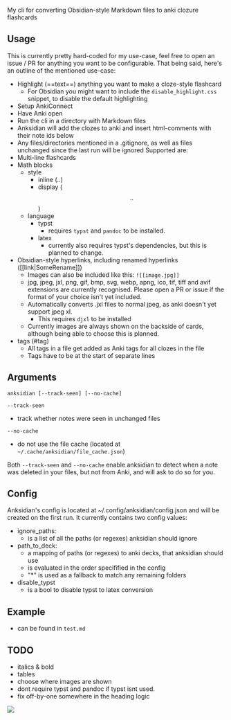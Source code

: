 My cli for converting Obsidian-style Markdown files to anki clozure flashcards

## Usage

This is currently pretty hard-coded for my use-case, feel free to open an issue / PR for anything you want to be configurable.
That being said, here's an outline of the mentioned use-case:

- Highlight (==text==) anything you want to make a cloze-style flashcard
  - For Obsidian you might want to include the `disable_highlight.css` snippet, to disable the default highlighting
- Setup AnkiConnect
- Have Anki open
- Run the cli in a directory with Markdown files
- Anksidian will add the clozes to anki and insert html-comments with their note ids below
- Any files/directories mentioned in a .gitignore, as well as files unchanged since the last run will be ignored
Supported are:
- Multi-line flashcards
- Math blocks
  - style
    - inline ($..$)
    - display ($$..$$)
  - language
    - typst
      - requires `typst` and `pandoc` to be installed.
    - latex
      - currently also requires typst's dependencies, but this is planned to change.
- Obsidian-style hyperlinks, including renamed hyperlinks ([[link|SomeRename]])
  - Images can also be included like this: `![[image.jpg]]`
  - jpg, jpeg, jxl, png, gif, bmp, svg, webp, apng, ico, tif, tiff and avif extensions are currently recognised. Please open a PR or issue if the format of your choice isn't yet included.
  - Automatically converts .jxl files to normal jpeg, as anki doesn't yet support jpeg xl.
    - This requires `djxl` to be installed
  - Currently images are always shown on the backside of cards, although being able to choose this is planned.
- tags (#tag)
  - All tags in a file get added as Anki tags for all clozes in the file
  - Tags have to be at the start of separate lines

## Arguments

`anksidian [--track-seen] [--no-cache]`

`--track-seen`
  - track whether notes were seen in unchanged files

`--no-cache`
  - do not use the file cache (located at `~/.cache/anksidian/file_cache.json`)

Both `--track-seen` and `--no-cache` enable anksidian to detect when a note was deleted in your files, but not from Anki, and will ask to do so for you.

## Config

Anksidian's config is located at ~/.config/anksidian/config.json and will be created on the first run.
It currently contains two config values:

- ignore_paths:
  - is a list of all the paths (or regexes) anksidian should ignore
- path_to_deck:
  - a mapping of paths (or regexes) to anki decks, that anksidian should use
  - is evaluated in the order specifified in the config
  - "*" is used as a fallback to match any remaining folders
- disable_typst
  - is a bool to disable typst to latex conversion

## Example

- can be found in `test.md`

## TODO

- italics & bold
- tables
- choose where images are shown
- dont require typst and pandoc if typst isnt used.
- fix off-by-one somewhere in the heading logic

![](https://brainmade.org/black-logo.svg)
